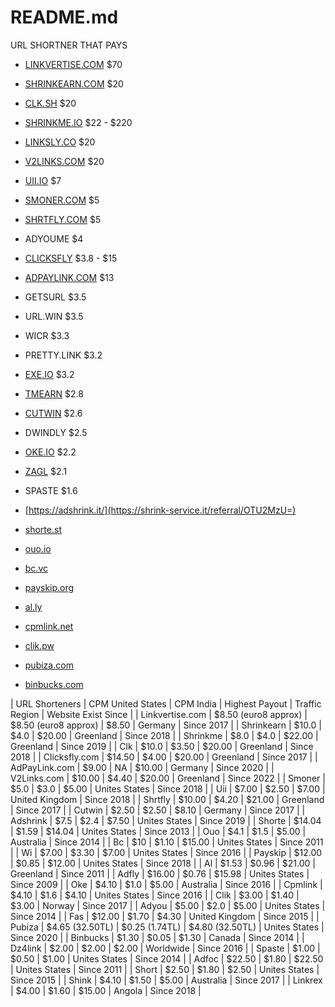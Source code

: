 # README.md
URL SHORTNER THAT PAYS

- [LINKVERTISE.COM](https://publisher.linkvertise.com/ac/1017482) $70
- [SHRINKEARN.COM](https://shrinkearn.com/ref/ishandutta2007) $20
- [CLK.SH](https://clk.sh/ref/ishandutta2007) $20
- [SHRINKME.IO](https://shrinkme.io/ref/ishandutta2007) $22 - $220
- [LINKSLY.CO](https://linksly.co/ref/ishandutta2007) $20
- [V2LINKS.COM](https://v2links.com/ref/ishandutta2007) $20
- [UII.IO](https://uii.io/ref/ishandutta2007) $7
- [SMONER.COM](https://smoner.com/ref/ishandutta2007) $5
- [SHRTFLY.COM](https://shrtfly.com/ref/ishandutta2007) $5
- ADYOUME $4
- [CLICKSFLY](https://clicksfly.com/ref/ishandutta2007) $3.8 - $15
- [ADPAYLINK.COM](https://adpaylink.com/ref/ishandutta2007) $13
- GETSURL $3.5
- URL.WIN $3.5
- WICR $3.3
- PRETTY.LINK $3.2
- [EXE.IO](https://exe.io/ref/ishandutta2007) $3.2
- [TMEARN](https://tmearn.net/ref/ishandutta2007) $2.8
- [CUTWIN](https://cutwin.com/ref/10155932283918649) $2.6
- DWINDLY $2.5
- [OKE.IO](https://oke.io/ref/ishandutta2007) $2.2
- [ZAGL](https://zee.gl/ref/10155920842323649) $2.1
- SPASTE $1.6

- [https://adshrink.it/](https://shrink-service.it/referral/OTU2MzU=)

- [shorte.st](http://join-shortest.com/ref/baec3f4552?user-type=new)

- [ouo.io](http://ouo.io/ref/FLblOL1m)

- [bc.vc](https://bc.vc/?r=252243)

- [payskip.org](https://payskip.org/ref/ishandutta2007)

- [al.ly](https://al.ly/user/register?ref=46829)

- [cpmlink.net](https://cpmlink.net/?ref=OI4AAA)

- [clik.pw](https://clik.pw/ref/ishandutta2007)

- [pubiza.com](https://pubiza.com?r=337768)

- [binbucks.com](http://www.binbucks.com/site/register?id=14503)


| URL Shorteners | CPM United States | CPM India | Highest Payout | Traffic Region | Website Exist Since |
| Linkvertise.com | $8.50 (euro8 approx) | $8.50 (euro8 approx) | $8.50 | Germany | Since 2017 | 
| Shrinkearn | $10.0 | $4.0 | $20.00 | Greenland | Since 2018 |
| Shrinkme | $8.0 | $4.0 | $22.00 | Greenland | Since 2019 |
| Clk | $10.0 | $3.50 | $20.00 | Greenland | Since 2018 |
| Clicksfly.com | $14.50 | $4.00 | $20.00 | Greenland | Since 2017 |
| AdPayLink.com | $9.00 | NA | $10.00 | Germany | Since 2020 |
| V2Links.com | $10.00 | $4.40 | $20.00 | Greenland | Since 2022 |
| Smoner | $5.0 | $3.0 | $5.00 | Unites States | Since 2018 |
| Uii | $7.00 | $2.50 | $7.00 | United Kingdom | Since 2018 |
| Shrtfly | $10.00 | $4.20 | $21.00 | Greenland | Since 2017 |
| Cutwin | $2.50 | $2.50 | $8.10 | Germany | Since 2017 |
| Adshrink | $7.5 | $2.4 | $7.50 | Unites States | Since 2019 |
| Shorte | $14.04 | $1.59 | $14.04 | Unites States | Since 2013 |
| Ouo | $4.1 | $1.5 | $5.00 | Australia | Since 2014 |
| Bc | $10 | $1.10 | $15.00 | Unites States | Since 2011 |
| Wi | $7.00 | $3.30 | $7.00 | Unites States | Since 2016 |
| Payskip | $12.00 | $0.85 | $12.00 | Unites States | Since 2018 |
| Al | $1.53 | $0.96 | $21.00 | Greenland | Since 2011 |
| Adfly | $16.00 | $0.76 | $15.98 | Unites States | Since 2009 |
| Oke | $4.10 | $1.0 | $5.00 | Australia | Since 2016 |
| Cpmlink | $4.10 | $1.6 | $4.10 | Unites States | Since 2016 |
| Clik | $3.00 | $1.40 | $3.00 | Norway | Since 2017 |
| Adyou | $5.00 | $2.0 | $5.00 | Unites States | Since 2014 |
| Fas | $12.00 | $1.70 | $4.30 | United Kingdom | Since 2015 |
| Pubiza | $4.65 (32.50TL) | $0.25 (1.74TL) | $4.80 (32.50TL) | Unites States | Since 2020 |
| Binbucks | $1.30 | $0.05 | $1.30 | Canada | Since 2014 |
| Dz4link | $2.00 | $2.00 | $2.00 | Worldwide | Since 2016 |
| Spaste | $1.00 | $0.50 | $1.00 | Unites States | Since 2014 |
| Adfoc | $22.50 | $1.80 | $22.50 | Unites States | Since 2011 |
| Short | $2.50 | $1.80 | $2.50 | Unites States | Since 2015 |
| Shink | $4.10 | $1.50 | $5.00 | Australia | Since 2017 |
| Linkrex | $4.00 | $1.60 | $15.00 | Angola | Since 2018 |
